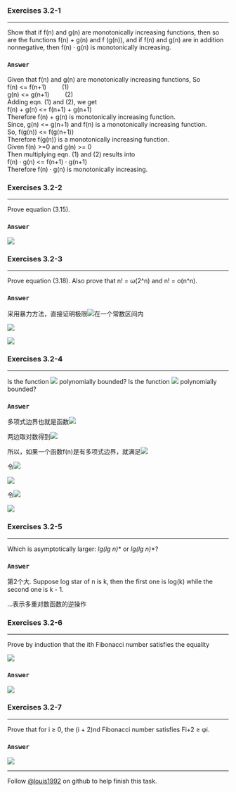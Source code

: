### Exercises 3.2-1
***
Show that if f(n) and g(n) are monotonically increasing functions, then so are the functions f(n) + g(n) and f (g(n)), and if f(n) and g(n) are in addition nonnegative, then f(n) · g(n) is monotonically increasing.

### `Answer`
Given that f(n) and g(n) are monotonically increasing functions, So  
f(n) <= f(n+1) &nbsp; &nbsp; &nbsp; &nbsp; (1)  
g(n) <= g(n+1) &nbsp; &nbsp; &nbsp; &nbsp; (2)  
Adding eqn. (1) and (2), we get  
f(n) + g(n) <= f(n+1) + g(n+1)  
Therefore f(n) + g(n) is monotonically increasing function.  
Since, g(n) <= g(n+1) and f(n) is a monotonically increasing function.  
So, f(g(n)) <= f(g(n+1))  
Therefore f(g(n)) is a monotonically increasing function.  
Given f(n) >=0 and g(n) >= 0  
Then multiplying eqn. (1) and (2) results into  
f(n) · g(n) <= f(n+1) · g(n+1)  
Therefore f(n) · g(n) is monotonically increasing.

### Exercises 3.2-2
***
Prove equation (3.15).

### `Answer`
![](http://latex.codecogs.com/gif.latex?a^{\\log_{b}{c}}=a^{\\frac{\\log_{a}{c}}{\\log_{a}{b}}}=\(a^{\\log_{a}{c}}\)^{\\frac{1}{\\log_{a}{b}}}=c^{\\log_{b}{a}})


### Exercises 3.2-3
***
Prove equation (3.18). Also prove that n! = ω(2^n) and n! = o(n^n).

### `Answer`
采用暴力方法，直接证明极限![](http://latex.codecogs.com/gif.latex?\\lim\\limits_{n\\rightarrow\\infty}\\frac{\\lg{n!}}{n\\lg{n}})在一个常数区间内

![](http://latex.codecogs.com/gif.latex?\\lim\\limits_{n\\rightarrow\\infty}\\frac{\\lg{n!}}{n\\lg{n}}=\\lim\\limits_{n\\rightarrow\\infty}\\frac{1}{n}\\sum_{k=1}^{n}\\frac{\\lg{k}}{\\lg{n}}\\le\\lim\\limits_{n\\rightarrow\\infty}\\frac{1}{n}\\sum_{k=1}^{n}\\frac{k}{n}=1)

![](http://latex.codecogs.com/gif.latex?\\lim\\limits_{n\\rightarrow\\infty}\\frac{\\lg{n!}}{n\\lg{n}}=\\lim\\limits_{n\\rightarrow\\infty}\\frac{\(\\lg{1}+\\lg{n}\)+\(\\lg{2}+\\lg{\(n-1\)}\)+...}{n\\lg{n}}\\ge\\lim\\limits_{n\\rightarrow\\infty}\\frac{\\frac{n}{2}*\\lg{n}}{n\\lg{n}}=\\frac{1}{2})

### Exercises 3.2-4
***
Is the function ![](http://latex.codecogs.com/gif.latex?\\lceil\\lg{n}\\rceil!) polynomially bounded? Is the function ![](http://latex.codecogs.com/gif.latex?\\lceil\\lg{{\\lg{n}}}\\rceil!) polynomially bounded?

### `Answer`
多项式边界也就是函数![](http://latex.codecogs.com/gif.latex?f\(n\)\\lecn^k)

两边取对数得到![](http://latex.codecogs.com/gif.latex?\\lg{f\(n\)}\\le\\lg{c}+k\\lg{n})

所以，如果一个函数f(n)是有多项式边界，就满足![](http://latex.codecogs.com/gif.latex?\\lg{f\(n\)}=o\(\\lg{n}\))

令![](http://latex.codecogs.com/gif.latex?m=\\lceil\\lg{n}\\rceil)

![](http://latex.codecogs.com/gif.latex?\\lg{m!}=\\Theta\(m\\lg{m}\)=\\Theta\(\\lceil\\lg{n}\\rceil\\lg{\\lceil\\lg{n}\\rceil}\)>\\Theta\(\\lg{n}\))

令![](http://latex.codecogs.com/gif.latex?p=\\lceil\\lg{{\\lg{n}}}\\rceil)

![](http://latex.codecogs.com/gif.latex?\\lg{p!}=\\Theta\(p\\lg{p}\)=\\Theta\(\\lceil\\lg{{\\lg{n}}}\\rceil\\lg{\\lceil\\lg{{\\lg{n}}}\\rceil}\)=\\Theta\(\\lg{{\\lg{n}}}\\lg{\\lg{{\\lg{n}}}}\)=o\(\\lg{{\\lg{n}}}\\lg{{\\lg{n}}}\)=o\(\\lg{n}\))

### Exercises 3.2-5
***
Which is asymptotically larger: **lg(lg* n)** or **lg*(lg n)**?

### `Answer`
第2个大. Suppose log star of n is k, then the first one is log(k) while the second one is k - 1.

...表示多重对数函数的逆操作

### Exercises 3.2-6
***
Prove by induction that the ith Fibonacci number satisfies the equality

![](http://latex.codecogs.com/gif.latex?F_i=\\frac{\\phi^i-\\widehat\\phi^i}{\\sqrt5})

### `Answer`
![](http://latex.codecogs.com/gif.latex?F_{i+1}=F_{i-1}+F{i}\\\\~\\hspace{14mm}=\\frac{\\phi^{i-1}-\\widehat\\phi^{i-1}}{\\sqrt5}+\\frac{\\phi^i-\\widehat\\phi^i}{\\sqrt5}\\\\~\\hspace{14mm}=\\frac{\(\\phi-\\widehat\\phi\)\(\\phi^{i-2}\\widehat\\phi^0+\\phi^{i-3}\\widehat\\phi^1+...+\\phi^{0}\\widehat\\phi^{i-2}\)+\(\\phi-\\widehat\\phi\)\(\\phi^{i-1}\\widehat\\phi^0+\\phi^{i-2}\\widehat\\phi^1+...+\\phi^{0}\\widehat\\phi^{i-1}\)}{\\sqrt5}\\\\~\\hspace{14mm}=\\frac{\(\\phi-\\widehat\\phi\)\(\\phi^{i}\\widehat\\phi^0+\\phi^{i-1}\\widehat\\phi^1+...+\\phi^{0}\\widehat\\phi^{i}\)}{\\sqrt5}\\\\~\\hspace{14mm}=\\frac{\\phi^{i+1}-\\widehat\\phi^{i+1}}{\\sqrt5})


### Exercises 3.2-7
***
Prove that for i ≥ 0, the (i + 2)nd Fibonacci number satisfies Fi+2 ≥ φi.

### `Answer`
![](http://latex.codecogs.com/gif.latex?\\hspace{20mm}F_{i+2}\\ge\\phi^i\\\\~\\hspace{14mm}\\iff\\frac{\\phi^{i+2}-\\widehat\\phi^{i+2}}{\\sqrt5}\\ge\\phi^i\\\\~\\hspace{14mm}\\iff\(\\phi^2-\\sqrt5\)\\phi^i\\ge\\widehat\\phi^2\\widehat\\phi^i\\\\~\\hspace{14mm}\\iff\\phi^i\\ge\\widehat\\phi^i)


***
Follow [@louis1992](https://github.com/gzc) on github to help finish this task.

